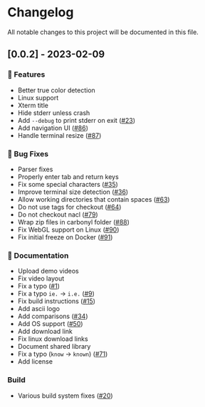 # Changelog

All notable changes to this project will be documented in this file.

## [0.0.2] - 2023-02-09

### 🚀 Features

- Better true color detection
- Linux support
- Xterm title
- Hide stderr unless crash
- Add `--debug` to print stderr on exit ([#23](https://github.com/orhun/git-cliff/issues/23))
- Add navigation UI ([#86](https://github.com/orhun/git-cliff/issues/86))
- Handle terminal resize ([#87](https://github.com/orhun/git-cliff/issues/87))

### 🐛 Bug Fixes

- Parser fixes
- Properly enter tab and return keys
- Fix some special characters ([#35](https://github.com/orhun/git-cliff/issues/35))
- Improve terminal size detection ([#36](https://github.com/orhun/git-cliff/issues/36))
- Allow working directories that contain spaces ([#63](https://github.com/orhun/git-cliff/issues/63))
- Do not use tags for checkout ([#64](https://github.com/orhun/git-cliff/issues/64))
- Do not checkout nacl ([#79](https://github.com/orhun/git-cliff/issues/79))
- Wrap zip files in carbonyl folder ([#88](https://github.com/orhun/git-cliff/issues/88))
- Fix WebGL support on Linux ([#90](https://github.com/orhun/git-cliff/issues/90))
- Fix initial freeze on Docker ([#91](https://github.com/orhun/git-cliff/issues/91))

### 📖 Documentation

- Upload demo videos
- Fix video layout
- Fix a typo ([#1](https://github.com/orhun/git-cliff/issues/1))
- Fix a typo `ie.` -> `i.e.` ([#9](https://github.com/orhun/git-cliff/issues/9))
- Fix build instructions ([#15](https://github.com/orhun/git-cliff/issues/15))
- Add ascii logo
- Add comparisons ([#34](https://github.com/orhun/git-cliff/issues/34))
- Add OS support ([#50](https://github.com/orhun/git-cliff/issues/50))
- Add download link
- Fix linux download links
- Document shared library
- Fix a typo (`know` -> `known`) ([#71](https://github.com/orhun/git-cliff/issues/71))
- Add license

### Build

- Various build system fixes ([#20](https://github.com/orhun/git-cliff/issues/20))

